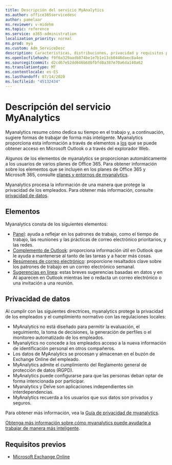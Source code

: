 ```yaml
---
title: Descripción del servicio MyAnalytics
ms.author: office365servicedesc
author: pamelaar
ms.reviewer: v-midehm
ms.topic: reference
ms.service: o365-administration
localization_priority: normal
ms.prod: mya
ms.custom: Adm_ServiceDesc
description: Características, distribuciones, privacidad y requisitos previos de myanalytics
ms.openlocfilehash: f9f6a329aadb874be1e7b1e13cb0446daec8a4ee
ms.sourcegitcommit: d2cd67e52dd646b68bfbfd8a387e70a6da140a62
ms.translationtype: MT
ms.contentlocale: es-ES
ms.lasthandoff: 07/14/2020
ms.locfileid: "45132434"
---
```

# <a name="myanalytics-service-description"></a>Descripción del servicio MyAnalytics

Myanalytics resume cómo dedica su tiempo en el trabajo y, a continuación, sugiere formas de trabajar de forma más inteligente. Myanalytics proporciona esta información a través de elementos a [los](#elements) que se puede obtener acceso en Microsoft Outlook o a través del explorador Web.

Algunos de los elementos de myanalytics se proporcionan automáticamente a los usuarios de varios planes de Office 365. Para obtener información sobre los elementos que se incluyen en los planes de Office 365 y Microsoft 365, consulte [planes y entornos de myanalytics](https://docs.microsoft.com/workplace-analytics/myanalytics/overview/plans-environments).  

Myanalytics procesa la información de una manera que protege la privacidad de los empleados. Para obtener más información, consulte [privacidad de datos](#data-privacy).

## <a name="elements"></a>Elementos

Myanalytics consta de los siguientes elementos:

* [Panel](https://docs.microsoft.com/workplace-analytics/myanalytics/use/dashboard-2): ayuda a reflejar en los patrones de trabajo, como el tiempo de trabajo, las reuniones y las prácticas de correo electrónico prioritarios, y las redes.
* [Complemento de Outlook](https://docs.microsoft.com/workplace-analytics/myanalytics/use/add-in): proporciona información útil en Outlook que le ayuda a mantenerse al tanto de las tareas y a hacer más cosas.
* [Resúmenes de correo electrónico](https://docs.microsoft.com/workplace-analytics/myanalytics/use/email-digest-2): proporcione resaltados clave sobre los patrones de trabajo en un correo electrónico semanal.
* [Sugerencias en línea](https://docs.microsoft.com/workplace-analytics/myanalytics/use/mya-notifications): estas breves sugerencias basadas en datos y en AI aparecen en Outlook mientras lee o redacta un correo electrónico o una invitación a una reunión.

## <a name="data-privacy"></a>Privacidad de datos

Al cumplir con las siguientes directrices, myanalytics protege la privacidad de los empleados y el cumplimiento normativo con las regulaciones locales:

* MyAnalytics no está diseñado para permitir la evaluación, el seguimiento, la toma de decisiones, la generación de perfiles o el monitoreo automatizado de los empleados.
* Myanalytics no concede a los empleados acceso a la nueva información de identificación personal en otros compañeros.
* Los datos de MyAnalytics se procesan y almacenan en el buzón de Exchange Online del empleado.
* MyAnalytics admite el cumplimiento del Reglamento general de protección de datos (RGPD).
* MyAnalytics puede configurarse para que las personas deban optar de forma intencionada por participar.
* Myanalytics y Delve son aplicaciones independientes sin interdependencias.
* MyAnalytics recuerda a los usuarios que sus datos son privados y seguros.

Para obtener más información, vea la [Guía de privacidad de myanalytics](https://docs.microsoft.com/workplace-analytics/myanalytics/overview/privacy-guide).

[Obtenga más información sobre cómo myanalytics puede ayudarle a trabajar de manera más inteligente](https://products.office.com/business/myanalytics-personal-analytics).

## <a name="prerequisites"></a>Requisitos previos

* [Microsoft Exchange Online](https://docs.microsoft.com/office365/servicedescriptions/exchange-online-service-description/exchange-online-service-description)
